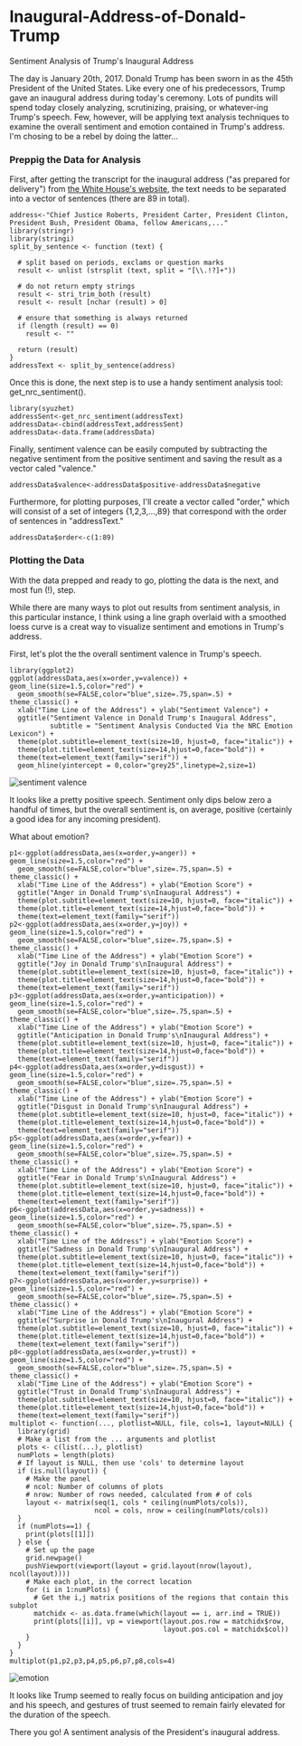 # Inaugural-Address-of-Donald-Trump
Sentiment Analysis of Trump's Inaugural Address

The day is January 20th, 2017. Donald Trump has been sworn in as the 45th President of the United States. Like every one of his predecessors, Trump gave an inaugural address during today's ceremony. Lots of pundits will spend today closely analyzing, scrutinizing, praising, or whatever-ing Trump's speech. Few, however, will be applying text analysis techniques to examine the overall sentiment and emotion contained in Trump's address. I'm chosing to be a rebel by doing the latter...

### Preppig the Data for Analysis
First, after getting the transcript for the inaugural address ("as prepared for delivery") from [the White House's website](https://www.whitehouse.gov/inaugural-address), the text needs to be separated into a vector of sentences (there are 89 in total).

    address<-"Chief Justice Roberts, President Carter, President Clinton, President Bush, President Obama, fellow Americans,..."
    library(stringr)
    library(stringi)
    split_by_sentence <- function (text) {
  
      # split based on periods, exclams or question marks
      result <- unlist (strsplit (text, split = "[\\.!?]+"))
  
      # do not return empty strings
      result <- stri_trim_both (result)
      result <- result [nchar (result) > 0]
  
      # ensure that something is always returned
      if (length (result) == 0)
        result <- ""
  
      return (result)
    }
    addressText <- split_by_sentence(address)

Once this is done, the next step is to use a handy sentiment analysis tool:  get_nrc_sentiment().

    library(syuzhet)
    addressSent<-get_nrc_sentiment(addressText)
    addressData<-cbind(addressText,addressSent)
    addressData<-data.frame(addressData)

Finally, sentiment valence can be easily computed by subtracting the negative sentiment from the positive sentiment and saving the result as a vector caled "valence."

    addressData$valence<-addressData$positive-addressData$negative

Furthermore, for plotting purposes, I'll create a vector called "order," which will consist of a set of integers {1,2,3,...,89} that correspond with the order of sentences in "addressText."

    addressData$order<-c(1:89)

### Plotting the Data
With the data prepped and ready to go, plotting the data is the next, and most fun (!), step.

While there are many ways to plot out results from sentiment analysis, in this particular instance, I think using a line graph overlaid with a smoothed loess curve is a creat way to visualize sentiment and emotions in Trump's address.

First, let's plot the the overall sentiment valence in Trump's speech.

    library(ggplot2)
    ggplot(addressData,aes(x=order,y=valence)) + geom_line(size=1.5,color="red") + 
      geom_smooth(se=FALSE,color="blue",size=.75,span=.5) + theme_classic() +
      xlab("Time Line of the Address") + ylab("Sentiment Valence") + 
      ggtitle("Sentiment Valence in Donald Trump's Inaugural Address",
              subtitle = "Sentiment Analysis Conducted Via the NRC Emotion Lexicon") +
      theme(plot.subtitle=element_text(size=10, hjust=0, face="italic")) +
      theme(plot.title=element_text(size=14,hjust=0,face="bold")) +
      theme(text=element_text(family="serif")) +
      geom_hline(yintercept = 0,color="grey25",linetype=2,size=1)

![sentiment valence](https://cloud.githubusercontent.com/assets/23504082/22170912/f04e32c8-df49-11e6-8651-63251a913b96.jpeg)

It looks like a pretty positive speech. Sentiment only dips below zero a handful of times, but the overall sentiment is, on average, positive (certainly a good idea for any incoming president).

What about emotion?

    p1<-ggplot(addressData,aes(x=order,y=anger)) + geom_line(size=1.5,color="red") + 
      geom_smooth(se=FALSE,color="blue",size=.75,span=.5) + theme_classic() +
      xlab("Time Line of the Address") + ylab("Emotion Score") + 
      ggtitle("Anger in Donald Trump's\nInaugural Address") +
      theme(plot.subtitle=element_text(size=10, hjust=0, face="italic")) +
      theme(plot.title=element_text(size=14,hjust=0,face="bold")) +
      theme(text=element_text(family="serif")) 
    p2<-ggplot(addressData,aes(x=order,y=joy)) + geom_line(size=1.5,color="red") + 
      geom_smooth(se=FALSE,color="blue",size=.75,span=.5) + theme_classic() +
      xlab("Time Line of the Address") + ylab("Emotion Score") + 
      ggtitle("Joy in Donald Trump's\nInaugural Address") +
      theme(plot.subtitle=element_text(size=10, hjust=0, face="italic")) +
      theme(plot.title=element_text(size=14,hjust=0,face="bold")) +
      theme(text=element_text(family="serif")) 
    p3<-ggplot(addressData,aes(x=order,y=anticipation)) + geom_line(size=1.5,color="red") + 
      geom_smooth(se=FALSE,color="blue",size=.75,span=.5) + theme_classic() +
      xlab("Time Line of the Address") + ylab("Emotion Score") + 
      ggtitle("Anticipation in Donald Trump's\nInaugural Address") +
      theme(plot.subtitle=element_text(size=10, hjust=0, face="italic")) +
      theme(plot.title=element_text(size=14,hjust=0,face="bold")) +
      theme(text=element_text(family="serif")) 
    p4<-ggplot(addressData,aes(x=order,y=disgust)) + geom_line(size=1.5,color="red") + 
      geom_smooth(se=FALSE,color="blue",size=.75,span=.5) + theme_classic() +
      xlab("Time Line of the Address") + ylab("Emotion Score") + 
      ggtitle("Disgust in Donald Trump's\nInaugural Address") +
      theme(plot.subtitle=element_text(size=10, hjust=0, face="italic")) +
      theme(plot.title=element_text(size=14,hjust=0,face="bold")) +
      theme(text=element_text(family="serif")) 
    p5<-ggplot(addressData,aes(x=order,y=fear)) + geom_line(size=1.5,color="red") + 
      geom_smooth(se=FALSE,color="blue",size=.75,span=.5) + theme_classic() +
      xlab("Time Line of the Address") + ylab("Emotion Score") + 
      ggtitle("Fear in Donald Trump's\nInaugural Address") +
      theme(plot.subtitle=element_text(size=10, hjust=0, face="italic")) +
      theme(plot.title=element_text(size=14,hjust=0,face="bold")) +
      theme(text=element_text(family="serif")) 
    p6<-ggplot(addressData,aes(x=order,y=sadness)) + geom_line(size=1.5,color="red") + 
      geom_smooth(se=FALSE,color="blue",size=.75,span=.5) + theme_classic() +
      xlab("Time Line of the Address") + ylab("Emotion Score") + 
      ggtitle("Sadness in Donald Trump's\nInaugural Address") +
      theme(plot.subtitle=element_text(size=10, hjust=0, face="italic")) +
      theme(plot.title=element_text(size=14,hjust=0,face="bold")) +
      theme(text=element_text(family="serif")) 
    p7<-ggplot(addressData,aes(x=order,y=surprise)) + geom_line(size=1.5,color="red") + 
      geom_smooth(se=FALSE,color="blue",size=.75,span=.5) + theme_classic() +
      xlab("Time Line of the Address") + ylab("Emotion Score") + 
      ggtitle("Surprise in Donald Trump's\nInaugural Address") +
      theme(plot.subtitle=element_text(size=10, hjust=0, face="italic")) +
      theme(plot.title=element_text(size=14,hjust=0,face="bold")) +
      theme(text=element_text(family="serif")) 
    p8<-ggplot(addressData,aes(x=order,y=trust)) + geom_line(size=1.5,color="red") + 
      geom_smooth(se=FALSE,color="blue",size=.75,span=.5) + theme_classic() +
      xlab("Time Line of the Address") + ylab("Emotion Score") + 
      ggtitle("Trust in Donald Trump's\nInaugural Address") +
      theme(plot.subtitle=element_text(size=10, hjust=0, face="italic")) +
      theme(plot.title=element_text(size=14,hjust=0,face="bold")) +
      theme(text=element_text(family="serif")) 
    multiplot <- function(..., plotlist=NULL, file, cols=1, layout=NULL) {
      library(grid)
      # Make a list from the ... arguments and plotlist
      plots <- c(list(...), plotlist)
      numPlots = length(plots)
      # If layout is NULL, then use 'cols' to determine layout
      if (is.null(layout)) {
        # Make the panel
        # ncol: Number of columns of plots
        # nrow: Number of rows needed, calculated from # of cols
        layout <- matrix(seq(1, cols * ceiling(numPlots/cols)),
                         ncol = cols, nrow = ceiling(numPlots/cols))
      }
      if (numPlots==1) {
        print(plots[[1]])
      } else {
        # Set up the page
        grid.newpage()
        pushViewport(viewport(layout = grid.layout(nrow(layout), ncol(layout))))
        # Make each plot, in the correct location
        for (i in 1:numPlots) {
          # Get the i,j matrix positions of the regions that contain this subplot
          matchidx <- as.data.frame(which(layout == i, arr.ind = TRUE))
          print(plots[[i]], vp = viewport(layout.pos.row = matchidx$row,
                                          layout.pos.col = matchidx$col))
        }
      }
    }
    multiplot(p1,p2,p3,p4,p5,p6,p7,p8,cols=4)

![emotion](https://cloud.githubusercontent.com/assets/23504082/22170914/f76d1966-df49-11e6-846a-5fabe1bcb9a6.jpeg)

It looks like Trump seemed to really focus on building anticipation and joy and his speech, and gestures of trust seemed to remain fairly elevated for the duration of the speech.

There you go! A sentiment analysis of the President's inaugural address.
